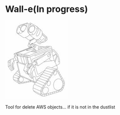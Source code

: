 # Wall-e(In progress)
![Alt text](walle.jpg?raw=true "WALL-E")

Tool for delete AWS objects... if it is not in the dustlist

